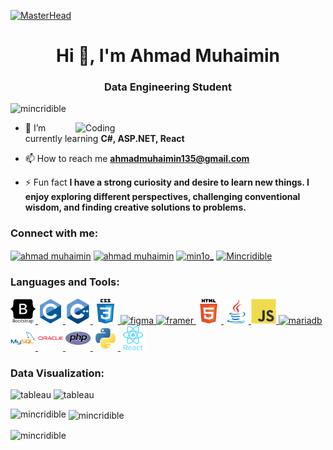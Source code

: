 [![MasterHead](https://thumbs.gfycat.com/ContentYellowGenet-size_restricted.gif)](https://zoro.to)
<h1 align="center">Hi 👋, I'm Ahmad Muhaimin</h1>
<h3 align="center">Data Engineering Student</h3>
<p align="left"> <img src="https://komarev.com/ghpvc/?username=mincridible&label=Profile%20views&color=0e75b6&style=flat" alt="mincridible" /> </p>
<img align="right" alt="Coding" width="400" src="https://i.pinimg.com/originals/e4/26/70/e426702edf874b181aced1e2fa5c6cde.gif">


- 🌱 I’m currently learning **C#, ASP.NET, React**

- 📫 How to reach me **ahmadmuhaimin135@gmail.com**

- ⚡ Fun fact **I have a strong curiosity and desire to learn new things. I enjoy exploring different perspectives, challenging conventional wisdom, and finding creative solutions to problems.**

<h3 align="left">Connect with me:</h3>
<p align="left">
<a href="https://kaggle.com/ahmad muhaimin" target="blank"><img align="center" src="https://raw.githubusercontent.com/rahuldkjain/github-profile-readme-generator/master/src/images/icons/Social/kaggle.svg" alt="ahmad muhaimin" height="30" width="40" /></a>
<a href="https://fb.com/ahmad muhaimin" target="blank"><img align="center" src="https://raw.githubusercontent.com/rahuldkjain/github-profile-readme-generator/master/src/images/icons/Social/facebook.svg" alt="ahmad muhaimin" height="30" width="40" /></a>
<a href="https://instagram.com/min1o_" target="blank"><img align="center" src="https://raw.githubusercontent.com/rahuldkjain/github-profile-readme-generator/master/src/images/icons/Social/instagram.svg" alt="min1o_" height="30" width="40" /></a>
<a href="https://discord.gg/Mincridible" target="blank"><img align="center" src="https://raw.githubusercontent.com/rahuldkjain/github-profile-readme-generator/master/src/images/icons/Social/discord.svg" alt="Mincridible" height="30" width="40" /></a>
</p>
<h3 align="left">Languages and Tools:</h3>
<p align="left"> <a href="https://getbootstrap.com" target="_blank" rel="noreferrer"> <img src="https://raw.githubusercontent.com/devicons/devicon/master/icons/bootstrap/bootstrap-plain-wordmark.svg" alt="bootstrap" width="40" height="40"/> </a> <a href="https://www.cprogramming.com/" target="_blank" rel="noreferrer"> <img src="https://raw.githubusercontent.com/devicons/devicon/master/icons/c/c-original.svg" alt="c" width="40" height="40"/> </a> <a href="https://www.w3schools.com/cpp/" target="_blank" rel="noreferrer"> <img src="https://raw.githubusercontent.com/devicons/devicon/master/icons/cplusplus/cplusplus-original.svg" alt="cplusplus" width="40" height="40"/> </a> <a href="https://www.w3schools.com/css/" target="_blank" rel="noreferrer"> <img src="https://raw.githubusercontent.com/devicons/devicon/master/icons/css3/css3-original-wordmark.svg" alt="css3" width="40" height="40"/> </a> <a href="https://www.figma.com/" target="_blank" rel="noreferrer"> <img src="https://www.vectorlogo.zone/logos/figma/figma-icon.svg" alt="figma" width="40" height="40"/> </a> <a href="https://www.framer.com/" target="_blank" rel="noreferrer"> <img src="https://www.vectorlogo.zone/logos/framer/framer-icon.svg" alt="framer" width="40" height="40"/> </a> <a href="https://www.w3.org/html/" target="_blank" rel="noreferrer"> <img src="https://raw.githubusercontent.com/devicons/devicon/master/icons/html5/html5-original-wordmark.svg" alt="html5" width="40" height="40"/> </a> <a href="https://www.java.com" target="_blank" rel="noreferrer"> <img src="https://raw.githubusercontent.com/devicons/devicon/master/icons/java/java-original.svg" alt="java" width="40" height="40"/> </a> <a href="https://developer.mozilla.org/en-US/docs/Web/JavaScript" target="_blank" rel="noreferrer"> <img src="https://raw.githubusercontent.com/devicons/devicon/master/icons/javascript/javascript-original.svg" alt="javascript" width="40" height="40"/> </a> <a href="https://mariadb.org/" target="_blank" rel="noreferrer"> <img src="https://www.vectorlogo.zone/logos/mariadb/mariadb-icon.svg" alt="mariadb" width="40" height="40"/> </a> <a href="https://www.mysql.com/" target="_blank" rel="noreferrer"> <img src="https://raw.githubusercontent.com/devicons/devicon/master/icons/mysql/mysql-original-wordmark.svg" alt="mysql" width="40" height="40"/> </a> <a href="https://www.oracle.com/" target="_blank" rel="noreferrer"> <img src="https://raw.githubusercontent.com/devicons/devicon/master/icons/oracle/oracle-original.svg" alt="oracle" width="40" height="40"/> </a> <a href="https://www.php.net" target="_blank" rel="noreferrer"> <img src="https://raw.githubusercontent.com/devicons/devicon/master/icons/php/php-original.svg" alt="php" width="40" height="40"/> </a> <a href="https://www.python.org" target="_blank" rel="noreferrer"> <img src="https://raw.githubusercontent.com/devicons/devicon/master/icons/python/python-original.svg" alt="python" width="40" height="40"/> </a> <a href="https://reactjs.org/" target="_blank" rel="noreferrer"> <img src="https://raw.githubusercontent.com/devicons/devicon/master/icons/react/react-original-wordmark.svg" alt="react" width="40" height="40"/> </a> </p>

<h3 align="left">Data Visualization:</h3>
<p align="left"> 
<img src="https://cdnl.tblsft.com/sites/default/files/pages/tableau_cmyk_2015.png" alt="tableau" width="240" height="60"/>
<img src="https://deepinthecode.com/wp-content/uploads/2022/08/powerbi.jpg" alt="tableau" width="140" height="60"/></p>
<p><img align="left" src="https://github-readme-stats.vercel.app/api/top-langs?username=mincridible&show_icons=true&locale=en&layout=compact" alt="mincridible" /></p>

<p>&nbsp;<img align="center" src="https://github-readme-stats.vercel.app/api?username=mincridible&show_icons=true&locale=en" alt="mincridible" /></p>

<p><img align="center" src="https://github-readme-streak-stats.herokuapp.com/?user=mincridible&" alt="mincridible" /></p>
